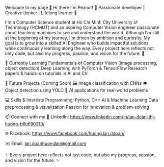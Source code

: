 
Welcome to my page 🌸 
Hi there I'm Peanut!
🌸 Passionate developer | Creative thinker | Lifelong learner 🌸

I'm a Computer Science student at Ho Chi Minh City University of Technology (HCMUT) and an aspiring Computer Vision engineer passionate about teaching machines to see and understand the world. Although I’m still at the beginning of my journey, I’m driven by ambition and curiosity. My goal is to grow into a skilled AI Engineer who builds impactful solutions while continuously learning along the way. Every project here reflects not only code, but also my progress, passion, and vision for the future. 🚀

🌱 Currently Learning
Fundamentals of Computer Vision (image processing, object detection)
Deep Learning with PyTorch & TensorFlow
Research papers & hands-on tutorials in AI and CV

🎯 Future Projects (Coming Soon)
🖼️ Image classification with CNNs
👁️ Object detection using YOLO
🤖 AI applications for real-world problems

💻 Skills & Interests
Programming: Python, C++
AI & Machine Learning
Data preprocessing & visualization
Passion for innovation & problem-solving

📫 Connect with me
💼 LinkedIn: https://www.linkedin.com/in/lan-đoàn-thị-hương-b6b690319/

🌐 Facebook: https://www.facebook.com/huong.lan.ddoan/

✉️ Email: lan.doanhuonglan@gmail.com

✨ Every project here reflects not just code, but also my progress, passion, and vision for the future. ✨
